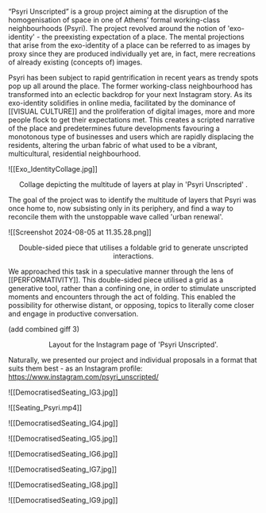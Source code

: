 “Psyri Unscripted” is a group project aiming at the disruption of the homogenisation of space in one of Athens’ formal working-class neighbourhoods (Psyri). The project revolved around the notion of 'exo-identity' - the preexisting expectation of a place. The mental projections that arise from the exo-identity of a place can be referred to as images by proxy since they are produced individually yet are, in fact, mere recreations of already existing (concepts of) images. 

Psyri has been subject to rapid gentrification in recent years as trendy spots pop up all around the place. The former working-class neighbourhood has transformed into an eclectic backdrop for your next Instagram story. As its exo-identity solidifies in online media, facilitated by the dominance of [[VISUAL CULTURE]] and the proliferation of digital images, more and more people flock to get their expectations met. This creates a scripted narrative of the place and predetermines future developments favouring a monotonous type of businesses and users which are rapidly displacing the residents, altering the urban fabric of what used to be a vibrant, multicultural, residential neighbourhood. 

![[Exo_IdentityCollage.jpg]]
<p align=center> Collage depicting the multitude of layers at play in 'Psyri Unscripted' . </p>

The goal of the project was to identify the multitude of layers that Psyri was once home to, now subsisting only in its periphery, and find a way to reconcile them with the unstoppable wave called 'urban renewal'. 

![[Screenshot 2024-08-05 at 11.35.28.png]]
<p align=center> Double-sided piece that utilises a foldable grid to generate unscripted interactions.  </p>

We approached this task in a speculative manner through the lens of [[PERFORMATIVITY]]. This double-sided piece utilised a grid as a generative tool, rather than a confining one, in order to stimulate unscripted moments and encounters through the act of folding. This enabled the possibility for otherwise distant, or opposing, topics to literally come closer and engage in productive conversation. 

(add combined giff 3)
<p align=center> Layout for the Instagram page of 'Psyri Unscripted'. </p>

Naturally, we presented our project and individual proposals in a format that suits them best - as an Instagram profile: https://www.instagram.com/psyri_unscripted/ 

![[DemocratisedSeating_IG3.jpg]]

![[Seating_Psyri.mp4]]

![[DemocratisedSeating_IG4.jpg]]

![[DemocratisedSeating_IG5.jpg]]

![[DemocratisedSeating_IG6.jpg]]

![[DemocratisedSeating_IG7.jpg]]

![[DemocratisedSeating_IG8.jpg]]

![[DemocratisedSeating_IG9.jpg]]